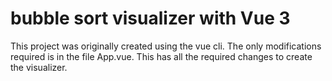 # bubble sort visualizer with Vue 3
This project was originally created using the vue cli. The only modifications required  is in the file App.vue.
This has all the required changes to create the visualizer.
